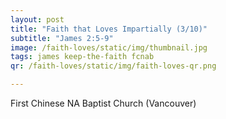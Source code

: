 ```yaml
---
layout: post
title: "Faith that Loves Impartially (3/10)"
subtitle: "James 2:5-9"
image: /faith-loves/static/img/thumbnail.jpg
tags: james keep-the-faith fcnab
qr: /faith-loves/static/img/faith-loves-qr.png

---
```

First Chinese NA Baptist Church (Vancouver)
